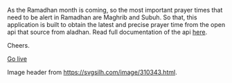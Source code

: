 As the Ramadhan month is coming, so the most important prayer times that need to be alert in Ramadhan are Maghrib and Subuh. So that, this application is built to obtain the latest and precise prayer time from the open api that source from aladhan. Read full documentation of the api [here](https://aladhan.com/prayer-times-api).

Cheers.

[Go live](https://mirzafahmi.github.io/waktu-solat/)

Image header from https://svgsilh.com/image/310343.html.
